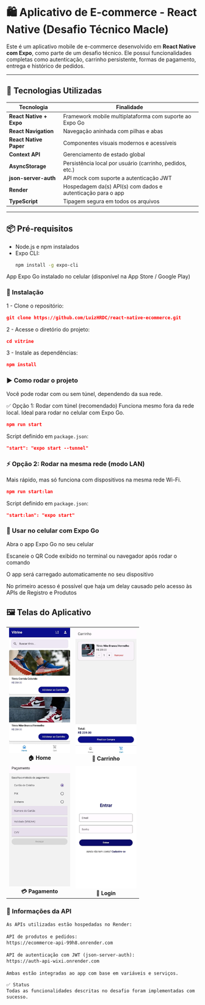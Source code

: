 # 🛍️ Aplicativo de E-commerce - React Native (Desafio Técnico Macle)

Este é um aplicativo mobile de e-commerce desenvolvido em **React Native com Expo**, como parte de um desafio técnico. Ele possui funcionalidades completas como autenticação, carrinho persistente, formas de pagamento, entrega e histórico de pedidos.

---

## 🚀 Tecnologias Utilizadas

| Tecnologia              | Finalidade                                                  |
| ----------------------- | ----------------------------------------------------------- |
| **React Native + Expo** | Framework mobile multiplataforma com suporte ao Expo Go     |
| **React Navigation**    | Navegação aninhada com pilhas e abas                        |
| **React Native Paper**  | Componentes visuais modernos e acessíveis                   |
| **Context API**         | Gerenciamento de estado global                              |
| **AsyncStorage**        | Persistência local por usuário (carrinho, pedidos, etc.)    |
| **json-server-auth**    | API mock com suporte a autenticação JWT                     |
| **Render**              | Hospedagem da(s) API(s) com dados e autenticação para o app |
| **TypeScript**          | Tipagem segura em todos os arquivos                         |

---

## 📦 Pré-requisitos

- Node.js e npm instalados
- Expo CLI:
  ```bash
  npm install -g expo-cli
  ```

App Expo Go instalado no celular
(disponível na App Store / Google Play)

### 🔧 Instalação

1 - Clone o repositório:

```json
git clone https://github.com/LuizHRDC/react-native-ecommerce.git
```

2 - Acesse o diretório do projeto:

```json
cd vitrine
```

3 - Instale as dependências:

```json
npm install
```

### ▶️ Como rodar o projeto

Você pode rodar com ou sem túnel, dependendo da sua rede.

✅ Opção 1: Rodar com túnel (recomendado)
Funciona mesmo fora da rede local. Ideal para rodar no celular com Expo Go.

```json
npm run start
```

Script definido em `package.json`:

```json
"start": "expo start --tunnel"
```

### ⚡ Opção 2: Rodar na mesma rede (modo LAN)

Mais rápido, mas só funciona com dispositivos na mesma rede Wi-Fi.

```json
npm run start:lan
```

Script definido em `package.json`:

```json
"start:lan": "expo start"
```

### 📱 Usar no celular com Expo Go

Abra o app Expo Go no seu celular

Escaneie o QR Code exibido no terminal ou navegador após rodar o comando

O app será carregado automaticamente no seu dispositivo

No primeiro acesso é possível que haja um delay causado pelo acesso às APIs de Registro e Produtos

## 🖼️ Telas do Aplicativo

<table align="center">
  <tr>
    <td align="center">
      <img src="./assets/screenshots/Home.jpeg" width="160"/><br/>
      <strong>🏠 Home</strong>
    </td>
    <td align="center">
      <img src="./assets/screenshots/Carrinho.jpeg" width="160"/><br/>
      <strong>🛒 Carrinho</strong>
    </td>
  </tr>
  <tr>
    <td align="center">
      <img src="./assets/screenshots/Pagamento.jpeg" width="160"/><br/>
      <strong>💳 Pagamento</strong>
    </td>
    <td align="center">
      <img src="./assets/screenshots/Entrar.jpeg" width="160"/><br/>
      <strong>👤 Login</strong>
    </td>
  </tr>
</table>


### 📄 Informações da API

```text
As APIs utilizadas estão hospedadas no Render:

API de produtos e pedidos:
https://ecommerce-api-99h8.onrender.com

API de autenticação com JWT (json-server-auth):
https://auth-api-wixi.onrender.com

Ambas estão integradas ao app com base em variáveis e serviços.
```

```text
✅ Status
Todas as funcionalidades descritas no desafio foram implementadas com sucesso.
```

